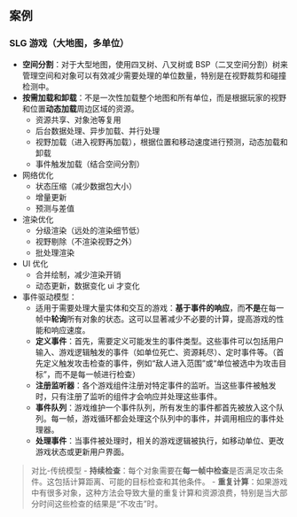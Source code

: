 ## 案例
### SLG 游戏（大地图，多单位）
- **空间分割**：对于大型地图，使用四叉树、八叉树或 BSP（二叉空间分割）树来管理空间和对象可以有效减少需要处理的单位数量，特别是在视野裁剪和碰撞检测中。
- **按需加载和卸载**：不是一次性加载整个地图和所有单位，而是根据玩家的视野和位置**动态加载**周边区域的资源。
	- 资源共享、对象池等复用
	- 后台数据处理、异步加载、并行处理
	- 视野加载（进入视野再加载），根据位置和移动速度进行预测，动态加载和卸载
	- 事件触发加载（结合空间分割）
- 网络优化
	- 状态压缩（减少数据包大小）
	- 增量更新
	- 预测与差值
- 渲染优化
	- 分级渲染（远处的渲染细节低）
	- 视野剔除（不渲染视野之外）
	- 批处理渲染
- UI 优化
	- 合并绘制，减少渲染开销
	- 动态更新，数据变化 ui 才变化
- 事件驱动模型：
	- 适用于需要处理大量实体和交互的游戏：**基于事件的响应**，而**不是**在每一帧中**轮询**所有对象的状态。这可以显著减少不必要的计算，提高游戏的性能和响应速度。
	- **定义事件**：首先，需要定义可能发生的事件类型。这些事件可以包括用户输入、游戏逻辑触发的事件（如单位死亡、资源耗尽）、定时事件等。（首先定义触发攻击检查的事件，例如“敌人进入范围”或“单位被选中为攻击目标”，而不是每一帧进行检查）
	- **注册监听器**：各个游戏组件注册对特定事件的监听。当这些事件被触发时，只有注册了监听的组件才会响应并处理这些事件。
	- **事件队列**：游戏维护一个事件队列，所有发生的事件都首先被放入这个队列。每一帧，游戏循环都会处理这个队列中的事件，并调用相应的事件处理器。
	- **处理事件**：当事件被处理时，相关的游戏逻辑被执行，如移动单位、更改游戏状态或更新用户界面。
>对比-传统模型
	- **持续检查**：每个对象需要在**每一帧中检查**是否满足攻击条件。这包括计算距离、可能的目标检查和其他条件。
	- **重复计算**：如果游戏中有很多对象，这种方法会导致大量的重复计算和资源浪费，特别是当大部分时间这些检查的结果是“不攻击”时。
